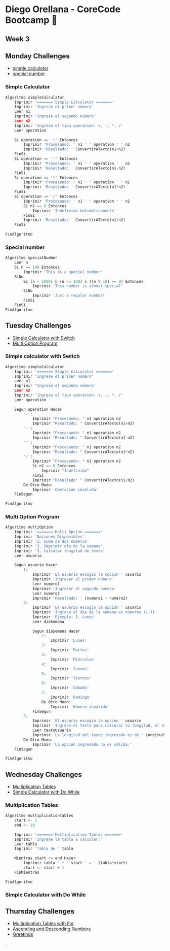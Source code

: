 # Diego Orellana - CoreCode Bootcamp 🚀
## Week 3
## Monday Challenges
- [simple calculator](https://github.com/DiegoMGE/core-code-from-scratch-readme-week-3/blob/main/README.md#simple-calculator)
- [special number](https://github.com/DiegoMGE/core-code-from-scratch-readme-week-3/blob/main/README.md#special-number)

### Simple Calculator
```python
Algoritmo simpleCalculator
	Imprimir '======= Simple Calculator ======='
	Imprimir 'Ingrese el primer número'
	Leer n1
	Imprimir "Ingrese el segundo número'
	Leer n2
	Imprimir 'Ingrese el tipo operación: +, -, *, /'
	Leer operation
	
	Si operation == '+' Entonces
		Imprimir 'Procesando: ' n1 ' ' operation ' ' n2
		Imprimir 'Resultado: ' ConvertirATexto(n1+n2)
	FinSi
	Si operation == '-' Entonces
		Imprimir 'Procesando: ' n1 ' ' operation ' ' n2
		Imprimir 'Resultado: ' ConvertirATexto(n1-n2)
	FinSi
	Si operation == '*' Entonces
		Imprimir 'Procesando: ' n1 ' ' operation ' ' n2
		Imprimir 'Resultado: ' ConvertirATexto(n1*n2)
	FinSi
	Si operation == '/' Entonces
		Imprimir 'Procesando: ' n1 ' ' operation ' ' n2
		Si n2 == 0 Entonces 
			Imprimir 'Indefinido matemáticamente'
		FinSi
		Imprimir 'Resultado: ' ConvertirATexto(n1/n2)
	FinSi
	
FinAlgoritmo
```

### Special number
```python
Algoritmo specialNumber
	Leer n
	Si n == 100 Entonces
		Imprimir 'This is a special number'
	SiNo 
		Si (n < 1000) & (n <> 100) & ((n % 10) == 0) Entonces
			Imprimir 'This number is almost special'
		SiNo
			Imprimir 'Just a regular number!'
		FinSi
	FinSi
FinAlgoritmo
```

## Tuesday Challenges
- [Simple Calculator with Switch](https://github.com/DiegoMGE/core-code-from-scratch-readme-week-3/blob/main/README.md#simple-calculator-with-switch)
- [Multi Option Program](https://github.com/DiegoMGE/core-code-from-scratch-readme-week-3/blob/main/README.md#multi-option-program)

### Simple calculator with Switch
```python
Algoritmo simpleCalculator
	Imprimir '======= Simple Calculator ======='
	Imprimir 'Ingrese el primer número'
	Leer n1
	Imprimir "Ingrese el segundo número'
	Leer n2
	Imprimir 'Ingrese el tipo operación: +, -, *, /'
	Leer operation
	
	Segun operation Hacer
		'+':
			Imprimir "Procesando: " n1 operation n2
			Imprimir "Resultado: " ConvertirATexto(n1+n2) 
		'-':
			Imprimir "Procesando: " n1 operation n2
			Imprimir "Resultado: " ConvertirATexto(n1-n2)
		'*':
			Imprimir "Procesando: " n1 operation n2
			Imprimir "Resultado: " ConvertirATexto(n1*n2)
		'/':
			Imprimir "Procesando: " n1 operation n2
			Si n2 == 0 Entonces 
				Imprimir "Indefinido"
			FinSi
			Imprimir "Resultado: " ConvertirATexto(n1/n2)
		De Otro Modo:
			Imprimir 'Operación inválida'
	FinSegun
	
FinAlgoritmo
```

### Multi Option Program
```python
Algoritmo multiOption
	Imprimir '======= Multi Opción ======='
	Imprimir 'Opciones Disponibles'
	Imprimir '1. Suma de dos números'
	Imprimir '2. Imprimir día de la semana'
	Imprimir '3. Calcular longitud de texto'
	Leer usuario
	
	Segun usuario Hacer 
		1:
			Imprimir 'El usuario escogió la opción ' usuario
			Imprimir 'Ingresar el primer número'
			Leer numero1
			Imprimir 'Ingresar el segundo número'
			Leer numero2
			Imprimir 'Resultado: ' (numero1 + numero2)
		2:
			Imprimir 'El usuario escogió la opción ' usuario
			Imprimir 'Ingrese el día de la semana en números (1-7)'
			Imprimir 'Ejemplo: 1. Lunes'
			Leer diaSemana
			
			Segun diaSemana Hacer
				1:
					Imprimir 'Lunes'
				2:
					Imprimir 'Martes'
				3:
					Imprimir 'Miércoles'
				4:
					Imprimir 'Jueves'
				5:
					Imprimir 'Viernes'
				6:
					Imprimir 'Sábado'
				7:
					Imprimir 'Domingo'
				De Otro Modo:
					Imprimir 'Número inválido'
			FinSegun
		3:
			Imprimir 'El usuario escogió la opción ' usuario
			Imprimir 'Ingrese el texto para calcular su longitud, el espacio también se cuenta.'
			Leer textoUsuario
			Imprimir 'La longitud del texto ingresado es de ' Longitud(textoUsuario)
		De Otro Modo:
			Imprimir 'La opción ingresada no es válida.'
	FinSegun
	
FinAlgoritmo
```

## Wednesday Challenges
- [Multiplication Tables](https://github.com/DiegoMGE/core-code-from-scratch-readme-week-3/blob/main/README.md#multiplication-tables)
- [Simple Calculator with Do While](https://github.com/DiegoMGE/core-code-from-scratch-readme-week-3/blob/main/README.md#simple-calculator-with-do-while)

### Multiplication Tables
```python
Algoritmo multiplicationTables
	start <- 1
	end <- 10
	
	Imprimir '======= Multiplication Tables ======='
	Imprimir 'Ingrese la tabla a calcular:'
	Leer tabla
	Imprimir 'Tabla de ' tabla
	
	Mientras start <= end Hacer
		Imprimir tabla ' * ' start ' = ' (tabla*start)
		start <- start + 1
	FinMientras
	
FinAlgoritmo
```

### Simple Calculator with Do While


## Thursday Challenges
- [Multiplication Tables with For]()
- [Ascending and Descending Numbers]()
- [Greetings]()

.
